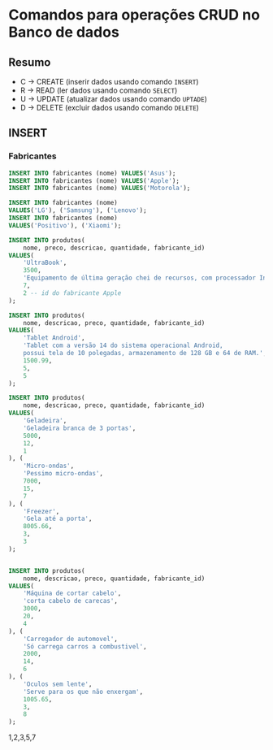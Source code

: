 # Comandos para operações CRUD no Banco de dados

## Resumo

- C -> CREATE (inserir dados usando comando `INSERT`)
- R -> READ (ler dados usando comando `SELECT`)
- U -> UPDATE (atualizar dados usando comando `UPTADE`)
- D -> DELETE (excluir dados usando comando `DELETE`)

## INSERT

### Fabricantes

```sql
INSERT INTO fabricantes (nome) VALUES('Asus');
INSERT INTO fabricantes (nome) VALUES('Apple');
INSERT INTO fabricantes (nome) VALUES('Motorola');

INSERT INTO fabricantes (nome) 
VALUES('LG'), ('Samsung'), ('Lenovo');
INSERT INTO fabricantes (nome) 
VALUES('Positivo'), ('Xiaomi');
```


```sql
INSERT INTO produtos(
    nome, preco, descricao, quantidade, fabricante_id)
VALUES(
    'UltraBook',
    3500,
    'Equipamento de última geração chei de recursos, com processador Intel Core i9 do balacobaco', 
    7,
    2 -- id do fabricante Apple
); 

INSERT INTO produtos(
    nome, descricao, preco, quantidade, fabricante_id)
VALUES(
    'Tablet Android',
    'Tablet com a versão 14 do sistema operacional Android, 
    possui tela de 10 polegadas, armazenamento de 128 GB e 64 de RAM.',
    1500.99,
    5,
    5
);

INSERT INTO produtos(
    nome, descricao, preco, quantidade, fabricante_id)
VALUES(
    'Geladeira',
    'Geladeira branca de 3 portas',
    5000,
    12,
    1
), (
    'Micro-ondas',
    'Pessimo micro-ondas',
    7000,
    15,
    7
), (
    'Freezer',
    'Gela até a porta',
    8005.66,
    3,
    3
);


INSERT INTO produtos(
    nome, descricao, preco, quantidade, fabricante_id)
VALUES(
    'Máquina de cortar cabelo',
    'corta cabelo de carecas',
    3000,
    20,
    4
), (
    'Carregador de automovel',
    'Só carrega carros a combustivel',
    2000,
    14,
    6
), (
    'Oculos sem lente',
    'Serve para os que não enxergam',
    1005.65,
    3,
    8
);
```

1,2,3,5,7

